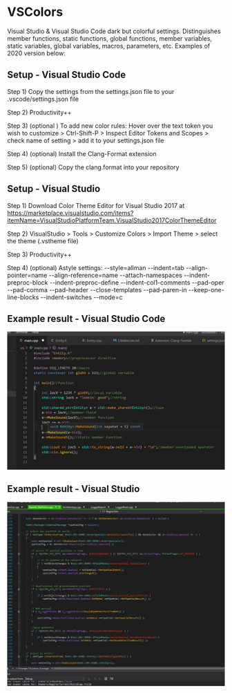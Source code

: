 # VSColors
Visual Studio & Visual Studio Code dark but colorful settings. Distinguishes member functions, static functions, global functions, member variables, static variables, global variables, macros, parameters, etc. Examples of 2020 version below:

## Setup - Visual Studio Code
Step 1) Copy the settings from the settings.json file to your .vscode/settings.json file

Step 2) Productivity++

Step 3) (optional ) To add new color rules: Hover over the text token you wish to customize > Ctrl-Shift-P > Inspect Editor Tokens and Scopes > check name of setting > add it to your settings.json file

Step 4) (optional) Install the Clang-Format extension

Step 5) (optional) Copy the clang.format into your repository

## Setup - Visual Studio
Step 1) Download Color Theme Editor for Visual Studio 2017 at 
https://marketplace.visualstudio.com/items?itemName=VisualStudioPlatformTeam.VisualStudio2017ColorThemeEditor

Step 2) VisualStudio > Tools > Customize Colors > Import Theme > select the theme (.vstheme file)

Step 3) Productivity++

Step 4) (optional) Astyle settings:
--style=allman --indent=tab --align-pointer=name --align-reference=name --attach-namespaces --indent-preproc-block --indent-preproc-define --indent-col1-comments --pad-oper --pad-comma --pad-header --close-templates --pad-paren-in --keep-one-line-blocks --indent-switches --mode=c

## Example result - Visual Studio Code
![](https://github.com/zdenyhraz/VSColors/blob/master/pics/colors1.PNG?raw=true "colors1")

## Example result - Visual Studio
![](https://github.com/zdenyhraz/VSColors/blob/master/pics/colors2.PNG?raw=true "colors2")
